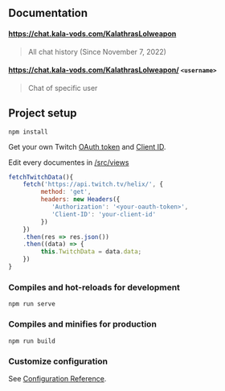 ## Documentation

#### https://chat.kala-vods.com/KalathrasLolweapon
>All chat history (Since November 7, 2022)

#### https://chat.kala-vods.com/KalathrasLolweapon/ `<username>`
>Chat of specific user


## Project setup
```
npm install
```
Get your own Twitch [OAuth token](https://dev.twitch.tv/docs/api/get-started) and [Client ID](https://dev.twitch.tv/console).

Edit every documentes in [/src/views](https://github.com/piero0920/Chat-Logger/tree/main/src/views)

```javascript
fetchTwitchData(){
    fetch('https://api.twitch.tv/helix/', {
         method: 'get',
         headers: new Headers({
            'Authorization': '<your-oauth-token>',
            'Client-ID': 'your-client-id'
         })
    })
    .then(res => res.json())
    .then((data) => {
         this.TwitchData = data.data;
    })
}
```
### Compiles and hot-reloads for development
```
npm run serve
```

### Compiles and minifies for production
```
npm run build
```

### Customize configuration
See [Configuration Reference](https://cli.vuejs.org/config/).

